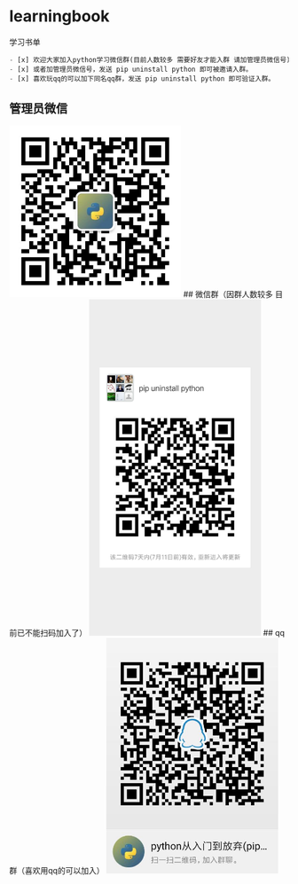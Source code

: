 # learningbook
学习书单
```python
- [x] 欢迎大家加入python学习微信群(目前人数较多 需要好友才能入群 请加管理员微信号)
- [x] 或者加管理员微信号，发送 pip uninstall python 即可被邀请入群。
- [x] 喜欢玩qq的可以加下同名qq群，发送 pip uninstall python 即可验证入群。
```
## 管理员微信
<img width = "310" src="/admin.jpg" alt="管理员微信号"/>
## 微信群（因群人数较多 目前已不能扫码加入了）
<img width = "310" src="/weixinqun.png" alt="python从入门到放弃 weinxin"/>
## qq群（喜欢用qq的可以加入）
<img width = "310" src="/qrcode_1562374550173.jpg" alt="python从入门到放弃 qq qun"/>
